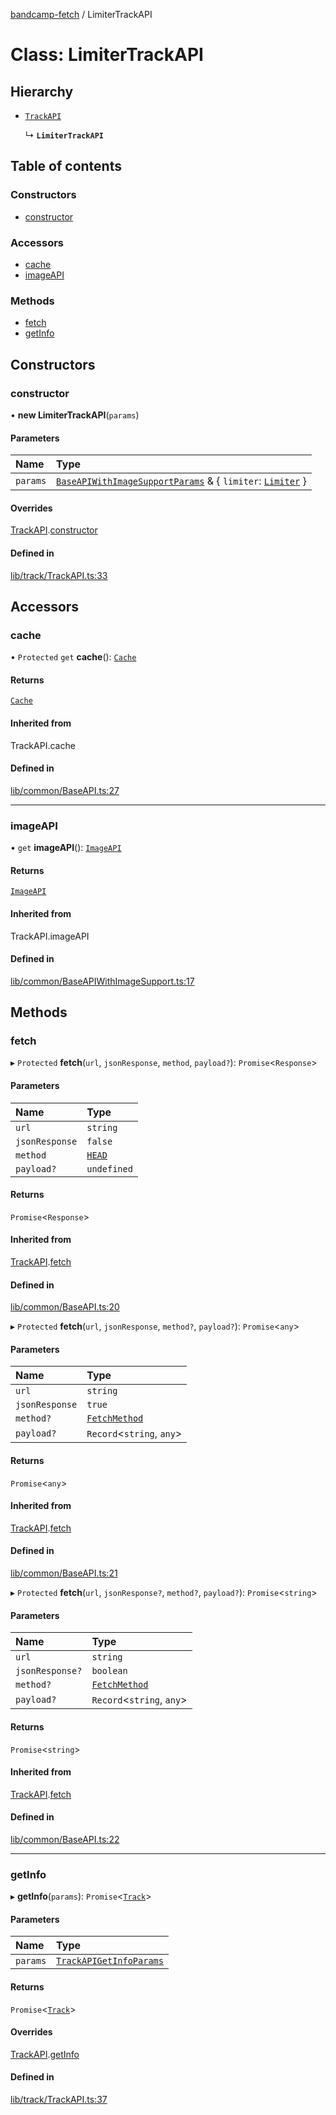 [bandcamp-fetch](../README.md) / LimiterTrackAPI

# Class: LimiterTrackAPI

## Hierarchy

- [`TrackAPI`](TrackAPI.md)

  ↳ **`LimiterTrackAPI`**

## Table of contents

### Constructors

- [constructor](LimiterTrackAPI.md#constructor)

### Accessors

- [cache](LimiterTrackAPI.md#cache)
- [imageAPI](LimiterTrackAPI.md#imageapi)

### Methods

- [fetch](LimiterTrackAPI.md#fetch)
- [getInfo](LimiterTrackAPI.md#getinfo)

## Constructors

### constructor

• **new LimiterTrackAPI**(`params`)

#### Parameters

| Name | Type |
| :------ | :------ |
| `params` | [`BaseAPIWithImageSupportParams`](../interfaces/BaseAPIWithImageSupportParams.md) & { `limiter`: [`Limiter`](Limiter.md)  } |

#### Overrides

[TrackAPI](TrackAPI.md).[constructor](TrackAPI.md#constructor)

#### Defined in

[lib/track/TrackAPI.ts:33](https://github.com/patrickkfkan/bandcamp-fetch/blob/7bb1899/src/lib/track/TrackAPI.ts#L33)

## Accessors

### cache

• `Protected` `get` **cache**(): [`Cache`](Cache.md)

#### Returns

[`Cache`](Cache.md)

#### Inherited from

TrackAPI.cache

#### Defined in

[lib/common/BaseAPI.ts:27](https://github.com/patrickkfkan/bandcamp-fetch/blob/7bb1899/src/lib/common/BaseAPI.ts#L27)

___

### imageAPI

• `get` **imageAPI**(): [`ImageAPI`](ImageAPI.md)

#### Returns

[`ImageAPI`](ImageAPI.md)

#### Inherited from

TrackAPI.imageAPI

#### Defined in

[lib/common/BaseAPIWithImageSupport.ts:17](https://github.com/patrickkfkan/bandcamp-fetch/blob/7bb1899/src/lib/common/BaseAPIWithImageSupport.ts#L17)

## Methods

### fetch

▸ `Protected` **fetch**(`url`, `jsonResponse`, `method`, `payload?`): `Promise`<`Response`\>

#### Parameters

| Name | Type |
| :------ | :------ |
| `url` | `string` |
| `jsonResponse` | ``false`` |
| `method` | [`HEAD`](../enums/FetchMethod.md#head) |
| `payload?` | `undefined` |

#### Returns

`Promise`<`Response`\>

#### Inherited from

[TrackAPI](TrackAPI.md).[fetch](TrackAPI.md#fetch)

#### Defined in

[lib/common/BaseAPI.ts:20](https://github.com/patrickkfkan/bandcamp-fetch/blob/7bb1899/src/lib/common/BaseAPI.ts#L20)

▸ `Protected` **fetch**(`url`, `jsonResponse`, `method?`, `payload?`): `Promise`<`any`\>

#### Parameters

| Name | Type |
| :------ | :------ |
| `url` | `string` |
| `jsonResponse` | ``true`` |
| `method?` | [`FetchMethod`](../enums/FetchMethod.md) |
| `payload?` | `Record`<`string`, `any`\> |

#### Returns

`Promise`<`any`\>

#### Inherited from

[TrackAPI](TrackAPI.md).[fetch](TrackAPI.md#fetch)

#### Defined in

[lib/common/BaseAPI.ts:21](https://github.com/patrickkfkan/bandcamp-fetch/blob/7bb1899/src/lib/common/BaseAPI.ts#L21)

▸ `Protected` **fetch**(`url`, `jsonResponse?`, `method?`, `payload?`): `Promise`<`string`\>

#### Parameters

| Name | Type |
| :------ | :------ |
| `url` | `string` |
| `jsonResponse?` | `boolean` |
| `method?` | [`FetchMethod`](../enums/FetchMethod.md) |
| `payload?` | `Record`<`string`, `any`\> |

#### Returns

`Promise`<`string`\>

#### Inherited from

[TrackAPI](TrackAPI.md).[fetch](TrackAPI.md#fetch)

#### Defined in

[lib/common/BaseAPI.ts:22](https://github.com/patrickkfkan/bandcamp-fetch/blob/7bb1899/src/lib/common/BaseAPI.ts#L22)

___

### getInfo

▸ **getInfo**(`params`): `Promise`<[`Track`](../interfaces/Track.md)\>

#### Parameters

| Name | Type |
| :------ | :------ |
| `params` | [`TrackAPIGetInfoParams`](../interfaces/TrackAPIGetInfoParams.md) |

#### Returns

`Promise`<[`Track`](../interfaces/Track.md)\>

#### Overrides

[TrackAPI](TrackAPI.md).[getInfo](TrackAPI.md#getinfo)

#### Defined in

[lib/track/TrackAPI.ts:37](https://github.com/patrickkfkan/bandcamp-fetch/blob/7bb1899/src/lib/track/TrackAPI.ts#L37)
